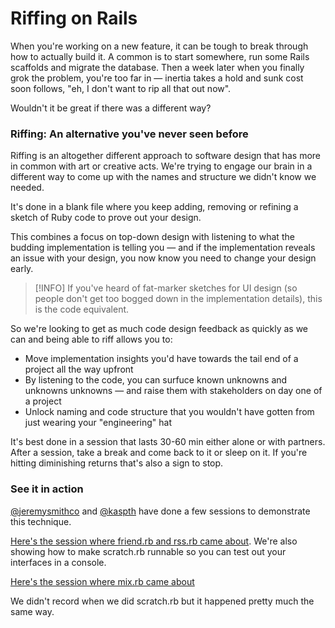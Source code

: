 # Riffing on Rails

When you're working on a new feature, it can be tough to break through how to actually build it. A common is to start somewhere, run some Rails scaffolds and migrate the database. Then a week later when you finally grok the problem, you're too far in — inertia takes a hold and sunk cost soon follows, "eh, I don't want to rip all that out now".

Wouldn't it be great if there was a different way?

### Riffing: An alternative you've never seen before

Riffing is an altogether different approach to software design that has more in common with art or creative acts. We're trying to engage our brain in a different way to come up with the names and structure we didn't know we needed.

It's done in a blank file where you keep adding, removing or refining a sketch of Ruby code to prove out your design.

This combines a focus on top-down design with listening to what the budding implementation is telling you — and if the implementation reveals an issue with your design, you now know you need to change your design early.

> [!INFO]
> If you've heard of fat-marker sketches for UI design (so people don't get too bogged down in the implementation details), this is the code equivalent.

So we're looking to get as much code design feedback as quickly as we can and being able to riff allows you to:

- Move implementation insights you'd have towards the tail end of a project all the way upfront
- By listening to the code, you can surfuce known unknowns and unknowns unknowns — and raise them with stakeholders on day one of a project
- Unlock naming and code structure that you wouldn't have gotten from just wearing your "engineering" hat

It's best done in a session that lasts 30-60 min either alone or with partners. After a session, take a break and come back to it or sleep on it. If you're hitting diminishing returns that's also a sign to stop.

### See it in action

[@jeremysmithco](https://github.com/jeremysmithco) and [@kaspth](https://github.com/kaspth) have done a few sessions to demonstrate this technique.

[Here's the session where friend.rb and rss.rb came about](https://www.youtube.com/watch?v=NjzzVMnkEo0). We're also showing how to make scratch.rb runnable so you can test out your interfaces in a console.

[Here's the session where mix.rb came about](https://www.youtube.com/watch?v=i1MM2EOniPg)

We didn't record when we did scratch.rb but it happened pretty much the same way.
